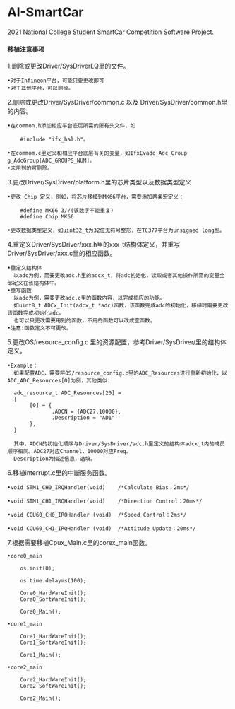 # AI-SmartCar
 2021 National College Student SmartCar Competition Software Project.  
   
     
#### 移植注意事项
1.删除或更改Driver/SysDriverLQ里的文件。<br>

    •对于Infineon平台，可能只要更改即可  
    •对于其他平台，可以删掉。
    
2.删除或更改Driver/SysDriver/common.c 以及 Driver/SysDriver/common.h里的内容。 

    •在common.h添加相应平台底层所需的所有头文件，如
        
        #include "ifx_hal.h"。
       
    •在commom.c里定义和相应平台底层有关的变量，如IfxEvadc_Adc_Group g_AdcGroup[ADC_GROUPS_NUM]。  
    •未用到的可删除。 
    
3.更改Driver/SysDriver/platform.h里的芯片类型以及数据类型定义  

    •更改 Chip 定义，例如，将芯片移植到MK66平台，需要添加两条宏定义：  
    
        #define MK66 3//(该数字不能重复)  
        #define Chip MK66  
    
    •更改数据类型定义，如uint32_t为32位无符号整形，在TC377平台为unsigned long型。  
    
4.重定义Driver/SysDriver/xxx.h里的xxx_t结构体定义，并重写Driver/SysDriver/xxx.c里的相应函数。  

    •重定义结构体  
      以adc为例，需要更改adc.h里的adcx_t，将adc初始化，读取或者其他操作所需的变量全部定义在该结构体中。  
    •重写函数  
      以adc为例，需要更改adc.c里的函数内容，以完成相应的功能。  
      如uint8_t ADCx_Init(adcx_t *adc)函数，该函数完成adc的初始化，移植时需要更改该函数完成初始化adc。  
      也可以只更改需要用到的函数，不用的函数可以改成空函数。  
    •注意:函数定义不可更改。  
    
5.更改OS/resource_config.c 里的资源配置，参考Driver/SysDriver/里的结构体定义。  

    •Example：  
      如果配置ADC，需要将OS/resource_config.c里的ADC_Resources进行重新初始化，以ADC_ADC_Resources[0]为例，其他类似:  
    
      adc_resource_t ADC_Resources[20] =  
      {  
           [0] = {  
                  .ADCN = {ADC27,10000},  
                  .Description = "AD1"  
           },  
      }  
    
      其中，ADCN的初始化顺序与Driver/SysDriver/adc.h里定义的结构体adcx_t内的成员顺序相同。ADC27对应Channel，10000对应Freq。  
      Description为描述信息，选填。  
   
6.移植interrupt.c里的中断服务函数。

    •void STM1_CH0_IRQHandler(void)    /*Calculate Bias：2ms*/

    •void STM1_CH1_IRQHandler(void)    /*Direction Control：20ms*/

    •void CCU60_CH0_IRQHandler (void)  /*Speed Control：2ms*/
   
    •void CCU60_CH1_IRQHandler (void)  /*Attitude Update：20ms*/

    
7.根据需要移植Cpux_Main.c里的corex_main函数。

    •core0_main
        
        os.init(0);

        os.time.delayms(100);

        Core0_HardWareInit();
        Core0_SoftWareInit();

        Core0_Main();
        
    •core1_main
        
        Core1_HardWareInit();
        Core1_SoftWareInit();

        Core1_Main();
        
    •core2_main
    
        Core2_HardWareInit();
        Core2_SoftWareInit();

        Core2_Main();        
        
        
    
